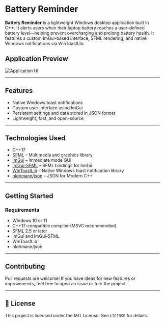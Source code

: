 # Battery Reminder

**Battery Reminder** is a lightweight Windows desktop application built in C++. It alerts users when their laptop battery reaches a user-defined battery level—helping prevent overcharging and prolong battery health. It features a custom ImGui-based interface, SFML rendering, and native Windows notifications via WinToastLib.


## Application Preview

![Application UI](media/preview.gif)

---

## Features

- Native Windows toast notifications
- Custom user interface using ImGui
- Persistent settings and data stored in JSON format
- Lightweight, fast, and open-source

---

## Technologies Used

- C++17
- [SFML](https://www.sfml-dev.org/) – Multimedia and graphics library
- [ImGui](https://github.com/ocornut/imgui) – Immediate mode GUI
- [ImGui-SFML](https://github.com/eliasdaler/imgui-sfml) – SFML bindings for ImGui
- [WinToastLib](https://github.com/mohabouje/WinToast) – Native Windows toast notification library
- [nlohmann/json](https://github.com/nlohmann/json) – JSON for Modern C++

---

## Getting Started

### Requirements

- Windows 10 or 11
- C++17-compatible compiler (MSVC recommended)
- SFML 2.5 or later
- ImGui and ImGui-SFML
- WinToastLib
- nlohmann/json

---

## Contributing

Pull requests are welcome! If you have ideas for new features or improvements, feel free to open an issue or fork the project.

---

## 📄 License

This project is licensed under the MIT License. See `LICENSE` for details.

